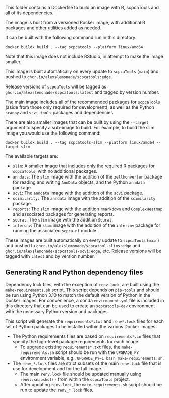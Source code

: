 This folder contains a Dockerfile to build an image with R, scpcaTools and all of its dependencies.

The image is built from a versioned Rocker image, with additional R packages and other utilities added as needed.

It can be built with the following command run in this directory:

```
docker buildx build . --tag scpcatools --platform linux/amd64
```

Note that this image does not include RStudio, in attempt to make the image smaller.

This image is built automatically on every update to `scpcaTools` (`main`) and pushed to `ghcr.io/alexslemonade/scpcatools:edge`.

Release versions of `scpcaTools` will be tagged as `ghcr.io/alexslemonade/scpcatools:latest` and tagged by version number.

The main image includes all of the recommended packages for `scpcaTools` (aside from those only required for development), as well as the Python `scanpy` and `scvi-tools` packages and dependencies.

There are also smaller images that can be built by using the `--target` argument to specify a sub-image to build.
For example, to build the slim image you would use the following command:

```
docker buildx build . --tag scpcatools-slim --platform linux/amd64 --target slim
```

The available targets are:

- `slim`: A smaller image that includes only the required R packages for `scpcaTools`, with no additional packages.
- `anndata`: The `slim` image with the addition of the `zellkonverter` package for reading and writing `AnnData` objects, and the Python `anndata` package.
- `scvi`: The `anndata` image with the addition of the `scvi` package.
- `scimilarity:` The `anndata` image with the addition of the `scimilarity` package.
- `reports`: The `slim` image with the addition `rmarkdown` and `ComplexHeatmap` and associated packages for generating reports.
- `seurat`: The `slim` image with the addition `Seurat`.
- `infercnv`: The `slim` image with the addition of the `infercnv` package for running the associated `scpca-nf` module.

These images are built automatically on every update to `scpcaTools` (`main`) and pushed to `ghcr.io/alexslemonade/scpcatool-slims:edge` and `ghcr.io/alexslemonade/scpcatools-scvi:edge`, etc.
Release versions will be tagged with `latest` and by version number.

## Generating R and Python dependency files

Dependency lock files, with the exception of `renv.lock`, are built using the `make-requirements.sh` script.
This script depends on `pip-tools` and should be run using Python 3.10 to match the default version of Python in the Docker images.
For convenience, a conda `environment.yml` file is included in this directory that can be used to create an `scpcatools-dev` environment with the necessary Python version and packages.

This script will generate the `requirements*.txt` and `renv*.lock` files for each set of Python packages to be installed within the various Docker images.
- The Python requirements files are based on `requirements*.in` files that specify the high-level package requirements for each image.
  - To upgrade existing `requirements*.txt` files, the `make-requirements.sh` script should be run with the `UPGRADE_PY` environment variable, e.g., `UPGRADE_PY=1 bash make-requirements.sh`.
- The `renv_*.lock` files are strict subsets of the main `renv.lock` file that is use for development and for the full image.
  - The main `renv.lock` file should be updated manually using `renv::snapshot()` from within the `scpcaTools` project.
  - After updating `renv.lock`, the `make-requirements.sh` script should be run to update the `renv_*.lock` files.
